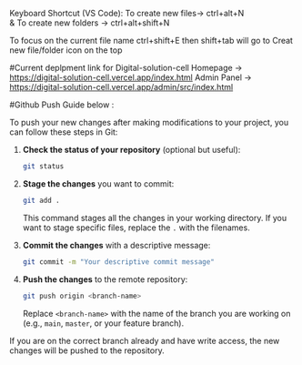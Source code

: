 Keyboard Shortcut (VS Code): 
To create new files-> ctrl+alt+N  
&
To create new folders -> ctrl+alt+shift+N 

To focus on the current file name 
ctrl+shift+E
then shift+tab will go to Creat new file/folder icon on the top


#Current deplpment link for Digital-solution-cell
Homepage -> 
https://digital-solution-cell.vercel.app/index.html
Admin Panel -> 
https://digital-solution-cell.vercel.app/admin/src/index.html

#Github Push Guide below :

To push your new changes after making modifications to your project, you can follow these steps in Git:

1. **Check the status of your repository** (optional but useful):
   ```bash
   git status
   ```

2. **Stage the changes** you want to commit:
   ```bash
   git add .
   ```
   This command stages all the changes in your working directory. If you want to stage specific files, replace the `.` with the filenames.

3. **Commit the changes** with a descriptive message:
   ```bash
   git commit -m "Your descriptive commit message"
   ```

4. **Push the changes** to the remote repository:
   ```bash
   git push origin <branch-name>
   ```
   Replace `<branch-name>` with the name of the branch you are working on (e.g., `main`, `master`, or your feature branch).

If you are on the correct branch already and have write access, the new changes will be pushed to the repository.
